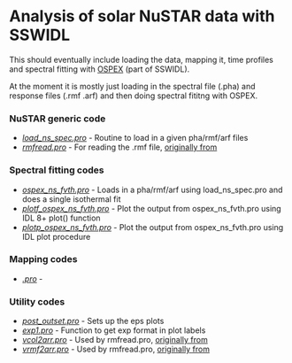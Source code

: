 # Analysis of solar NuSTAR data with SSWIDL

This should eventually include loading the data, mapping it, time profiles and spectral fitting with [OSPEX](https://hesperia.gsfc.nasa.gov/ssw/packages/spex/doc/ospex_explanation.htm) (part of SSWIDL).

At the moment it is mostly just loading in the spectral file (.pha) and response files (.rmf .arf) and then doing spectral fititng with OSPEX.

### NuSTAR generic code

* [*load_ns_spec.pro*](https://github.com/ianan/nsigh/blob/master/idl/load_ns_spec.pro) - Routine to load in a given pha/rmf/arf files
* [*rmfread.pro*](https://github.com/ianan/nsigh/blob/master/idl/rmfread.pro) - For reading the .rmf file, [originally from](https://lost-contact.mit.edu/afs/physics.wisc.edu/home/craigm/lib/idl/spectral/rmfread.pro)


### Spectral fitting codes

* [*ospex_ns_fvth.pro*](https://github.com/ianan/nsigh/blob/master/idl/ospex_ns_fvth.pro) - Loads in a pha/rmf/arf using load_ns_spec.pro and does a single isothermal fit
* [*plotf_ospex_ns_fvth.pro*](https://github.com/ianan/nsigh/blob/master/idl/plotf_ospex_ns_fvth.pro) - Plot the output from ospex_ns_fvth.pro using IDL 8+ plot() function
* [*plotp_ospex_ns_fvth.pro*](https://github.com/ianan/nsigh/blob/master/idl/plotp_ospex_ns_fvth.pro) - Plot the output from ospex_ns_fvth.pro using IDL plot procedure

### Mapping codes

* [*.pro*](https://github.com/ianan/nsigh/blob/master/idl/.pro) -

### Utility codes

* [*post_outset.pro*](https://github.com/ianan/nsigh/blob/master/idl/post_outset.pro) - Sets up the eps plots
* [*exp1.pro*](https://github.com/ianan/nsigh/blob/master/idl/exp1.pro) - Function to get exp format in plot labels
* [*vcol2arr.pro*](https://github.com/ianan/nsigh/blob/master/idl/vcol2arr.pro) - Used by rmfread.pro, [originally from](https://lost-contact.mit.edu/afs/physics.wisc.edu/home/craigm/lib/idl/util/vcol2arr.pro)
* [*vrmf2arr.pro*](https://github.com/ianan/nsigh/blob/master/idl/vrmf2arr.pro) - Used by rmfread.pro, [originally from](https://lost-contact.mit.edu/afs/physics.wisc.edu/home/craigm/lib/idl/spectral/vrmf2arr.pro)
